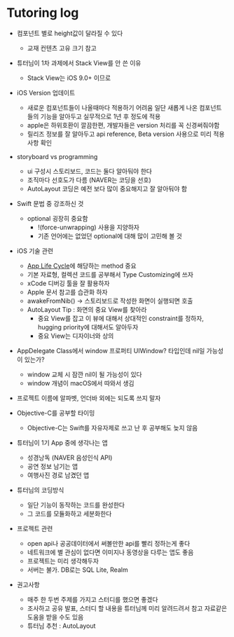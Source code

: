 # Tutoring log

- 컴포넌트 별로 height값이 달라질 수 있다
  - 교재 컨텐츠 고유 크기 참고

- 튜터님이 1차 과제에서 Stack View를 안 쓴 이유
  - Stack View는 iOS 9.0+ 이므로

- iOS Version 업데이트
  - 새로운 컴포넌트들이 나올때마다 적용하기 어려움 일단 새롭게 나온 컴포넌트들의 기능을 알아두고 실무적으로 1년 후 정도에 적용
  - apple은 하위호환이 깔끔한편, 개발자들은 version 처리를 꼭 신경써줘야함
  - 릴리즈 정보를 잘 알아두고 api reference, Beta version 사용으로 미리 적용 사항 확인

- storyboard vs programming
  - ui 구성시 스토리보드, 코드는 둘다 알아둬야 한다
  - 조직마다 선호도가 다름 (NAVER는 코딩을 선호)
  - AutoLayout 코딩은 예전 보다 많이 중요해지고 잘 알아둬야 함

- Swift 문법 중 강조하신 것
  - optional 굉장히 중요함
    - !(force-unwrapping) 사용을 지양하자
    - 기존 언어에는 없었던 optional에 대해 많이 고민해 볼 것

- iOS 기술 관련
  - [App Life Cycle](https://developer.apple.com/library/content/documentation/iPhone/Conceptual/iPhoneOSProgrammingGuide/TheAppLifeCycle/TheAppLifeCycle.html#//apple_ref/doc/uid/TP40007072-CH2-SW1)에 해당하는 method 중요
  - 기본 자료형, 컬렉션 코드를 공부해서 Type Customizing에 쓰자
  - xCode 디버깅 툴을 잘 활용하자
  - Apple 문서 참고를 습관화 하자
  - awakeFromNib() -> 스토리보드로 작성한 화면이 실행되면 호출
  - AutoLayout Tip : 화면의 중요 View를 찾아라
    - 중요 View를 잡고 이 뷰에 대해서 상대적인 constraint를 정하자, hugging priority에 대해서도 알아두자
    - 중요 View는 디자이너와 상의

- AppDelegate Class에서 window 프로퍼티 UIWindow? 타입인데 nil일 가능성이 있는가?
  - window 교체 시 잠깐 nil이 될 가능성이 있다
  - window 개념이 macOS에서 따와서 생김

- 프로젝트 이름에 알파벳, 언더바 외에는 되도록 쓰지 말자

- Objective-C를 공부할 타이밍
  - Objective-C는 Swift를 자유자제로 쓰고 난 후 공부해도 늦지 않음

- 튜터님이 1기 App 중에 생각나는 앱
  - 성경낭독 (NAVER 음성인식 API)
  - 공연 정보 남기는 앱
  - 여행사진 경로 남겼던 앱

- 튜터님의 코딩방식
  - 일단 기능이 동작하는 코드를 완성한다
  - 그 코드를 모듈화하고 세분화한다

- 프로젝트 관련
  - open api나 공공데이터에서 써볼만한 api를 빨리 정하는게 좋다
  - 네트워크에 별 관심이 없다면 이미지나 동영상을 다루는 앱도 좋음
  - 프로젝트는 미리 생각해두자
  - 서버는 불가. DB로는 SQL Lite, Realm

- 권고사항
  - 매주 한 두번 주제를 가지고 스터디를 했으면 좋겠다
  - 조사하고 공유 발표, 스터디 할 내용을 튜터님께 미리 알려드려서 참고 자료같은 도움을 받을 수도 있음
  - 튜터님 추천 : AutoLayout
